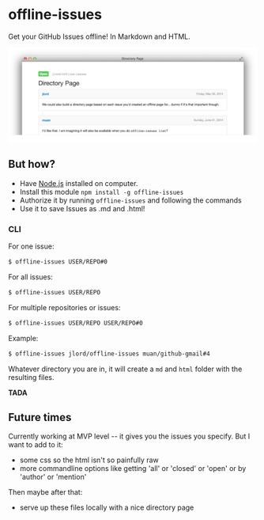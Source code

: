 # offline-issues

Get your GitHub Issues offline! In Markdown and HTML.

![screenshot](screenshot.png)

## But how?

- Have [Node.js](http://nodejs.org/) installed on computer.
- Install this module `npm install -g offline-issues`
- Authorize it by running `offline-issues` and following the commands
- Use it to save Issues as .md and .html!

### CLI

For one issue:

```bash
$ offline-issues USER/REPO#0
```

For all issues:

```bash
$ offline-issues USER/REPO
```

For multiple repositories or issues:

```bash
$ offline-issues USER/REPO USER/REPO#0
```

Example:

```bash
$ offline-issues jlord/offline-issues muan/github-gmail#4
```

Whatever directory you are in, it will create a `md` and `html` folder with the resulting files.

**TADA**

## Future times

Currently working at MVP level -- it gives you the issues you specify. But I want to add to it:

- some css so the html isn't so painfully raw
- more commandline options like getting 'all' or 'closed' or 'open' or by 'author' or 'mention'

Then maybe after that:

- serve up these files locally with a nice directory page

